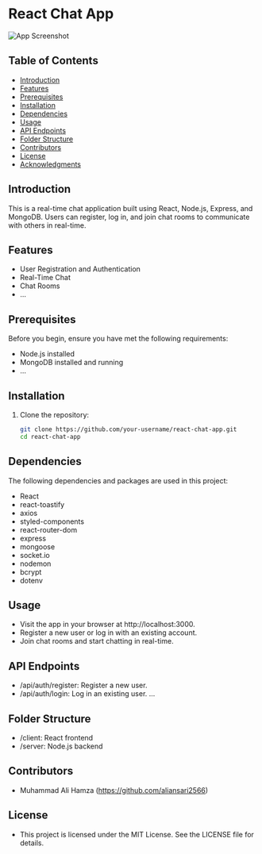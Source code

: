# React Chat App

![App Screenshot](screenshot.png)

## Table of Contents
- [Introduction](#introduction)
- [Features](#features)
- [Prerequisites](#prerequisites)
- [Installation](#installation)
- [Dependencies](#Dependencies)
- [Usage](#usage)
- [API Endpoints](#api-endpoints)
- [Folder Structure](#folder-structure)
- [Contributors](#contributors)
- [License](#license)
- [Acknowledgments](#acknowledgments)

## Introduction

This is a real-time chat application built using React, Node.js, Express, and MongoDB. Users can register, log in, and join chat rooms to communicate with others in real-time.

## Features

- User Registration and Authentication
- Real-Time Chat
- Chat Rooms
- ...

## Prerequisites

Before you begin, ensure you have met the following requirements:

- Node.js installed
- MongoDB installed and running
- ...

## Installation

1. Clone the repository:

   ```bash
   git clone https://github.com/your-username/react-chat-app.git
   cd react-chat-app

## Dependencies

The following dependencies and packages are used in this project:

- React
- react-toastify
- axios
- styled-components
- react-router-dom
- express
- mongoose
- socket.io
- nodemon
- bcrypt
- dotenv

## Usage

- Visit the app in your browser at http://localhost:3000.
- Register a new user or log in with an existing account.
- Join chat rooms and start chatting in real-time.

## API Endpoints
- /api/auth/register: Register a new user.
- /api/auth/login: Log in an existing user.
...

## Folder Structure
- /client: React frontend
- /server: Node.js backend

## Contributors
- Muhammad Ali Hamza (https://github.com/aliansari2566)


## License
- This project is licensed under the MIT License. See the LICENSE file for details.